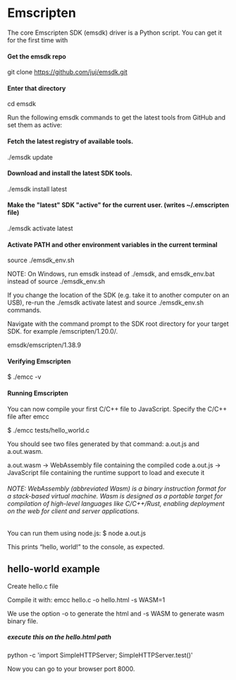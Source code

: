 # Emscripten

The core Emscripten SDK (emsdk) driver is a Python script. You can get it for the first time with

#### Get the emsdk repo
git clone https://github.com/juj/emsdk.git

#### Enter that directory
cd emsdk

Run the following emsdk commands to get the latest tools from GitHub and set them as active:

#### Fetch the latest registry of available tools.
./emsdk update

#### Download and install the latest SDK tools.
./emsdk install latest

#### Make the "latest" SDK "active" for the current user. (writes ~/.emscripten file)
./emsdk activate latest

#### Activate PATH and other environment variables in the current terminal
source ./emsdk_env.sh

NOTE: On Windows, run emsdk instead of ./emsdk, and emsdk_env.bat instead of source ./emsdk_env.sh

If you change the location of the SDK (e.g. take it to another computer on an USB), re-run the ./emsdk activate latest and source ./emsdk_env.sh commands.

Navigate with the command prompt to the SDK root directory for your target SDK.
for example <emsdk root directory>/emscripten/1.20.0/.
  
 emsdk/emscripten/1.38.9
 
 #### Verifying Emscripten
 $ ./emcc -v
 
 #### Running Emscripten  
 You can now compile your first C/C++ file to JavaScript.
 Specify the C/C++ file after emcc 
 
 $ ./emcc tests/hello_world.c
 
 You should see two files generated by that command: a.out.js and a.out.wasm.
 
 a.out.wasm -> WebAssembly file containing the compiled code
 a.out.js   -> JavaScript file containing the runtime support to load and execute it
 
 ###### NOTE: WebAssembly (abbreviated Wasm) is a binary instruction format for a stack-based virtual machine. Wasm is designed as a  portable target for compilation of high-level languages like C/C++/Rust, enabling deployment on the web for client and server applications.
 
 You can run them using node.js:
 $ node a.out.js
 
 This prints “hello, world!” to the console, as expected.
 
 ## hello-world example
 Create hello.c file
 
 Compile it with:
 emcc hello.c -o hello.html -s WASM=1
 
 We use the option -o to generate the html and -s WASM to generate wasm binary file.
 
 ##### execute this on the hello.html path
 python -c 'import SimpleHTTPServer; SimpleHTTPServer.test()'
 
 Now you can go to your browser port 8000.






